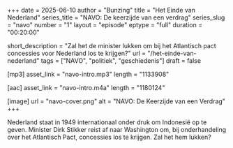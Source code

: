 +++
date = 2025-06-10
author = "Bunzing"
title = "Het Einde van Nederland"
series_title = "NAVO: De keerzijde van een verdrag"
series_slug = "navo"
number = "1"
layout = "episode"
eptype = "full"
duration = "00:20:00"

short_description = "Zal het de minister lukken om bij het Atlantisch pact concessies voor Nederland los te krijgen?"
url = "/het-einde-van-nederland"
tags = ["NAVO", "politiek", "geschiedenis"]
draft = false

[mp3]
asset_link = "navo-intro.mp3"
length = "1133908"

[aac]
asset_link = "navo-intro.m4a"
length = "1180124"

[image]
url = "navo-cover.png"
alt = "NAVO: De Keerzijde van een Verdrag"
+++

Nederland staat in 1949 internationaal onder druk om Indonesië op te geven. Minister Dirk Stikker reist af naar Washington om, bij onderhandeling over het Atlantisch Pact, concessies los te krijgen. Zal het hem lukken?
